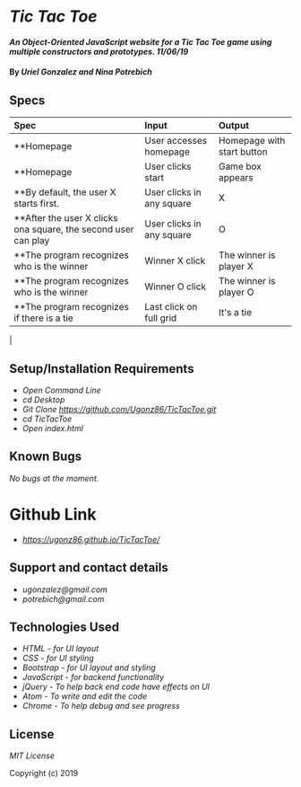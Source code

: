 # _Tic Tac Toe_

#### _An Object-Oriented JavaScript website for a Tic Tac Toe game using multiple constructors and prototypes. 11/06/19_

#### By _**Uriel Gonzalez and Nina Potrebich**_

## Specs

| Spec | Input | Output |
| :----------- | :----------------------| :----------- |
| **Homepage   | User accesses homepage | Homepage with start button |
| **Homepage | User clicks start | Game box appears |
| **By default, the user X starts first. | User clicks in any square | X |
| **After the user X clicks ona  square, the second user can play | User clicks in any square | O |
| **The program recognizes who is the winner | Winner X click |  The winner is player X |
| **The program recognizes who is the winner | Winner O click |  The winner is player O |
| **The program recognizes if there is a tie | Last click on full grid |  It's a tie |
|


## Setup/Installation Requirements

* _Open Command Line_
* _cd Desktop_
* _Git Clone https://github.com/Ugonz86/TicTacToe.git_
* _cd TicTacToe_
* _Open index.html_

## Known Bugs

_No bugs at the moment._

# Github Link
* _https://ugonz86.github.io/TicTacToe/_

## Support and contact details

* _ugonzalez@gmail.com_
* _potrebich@gmail.com_

## Technologies Used

* _HTML - for UI layout_
* _CSS - for UI styling_
* _Bootstrap - for UI layout and styling_
* _JavaScript - for backend functionality_
* _jQuery - To help back end code have effects on UI_
* _Atom - To write and edit the code_
* _Chrome - To help debug and see progress_

## License

*MIT License*

Copyright (c) 2019
